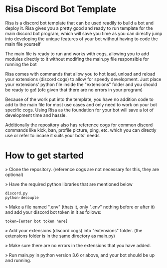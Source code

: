 # Risa Discord Bot Template
Risa is a discord bot template that can be used readily to build a bot and deploy it.
Risa gives you a pretty good and ready to run template for the main discord bot program, which will save you time as you can directly jump into developing the unique features of your bot without having to code the main file yourself

The main file is ready to run and works with cogs, allowing you to add modules directly to it without modifing the main.py file responsible for running the bot

Risa comes with commands that allow you to hot load, unload and reload your extensions (discord cogs) to allow for speedy development. 
Just place your extensions' python file inside the "extensions" folder and you should be ready to go! (ofc given that there are no errors in your program)

Because of the work put into the template, you have no addition code to add to the main file for most use cases and only need to work on your bot specific cogs. Using Risa as the foundation for your bot will save a lot of development time and hassle.

Additionally the repository also has reference cogs for common discord commands like kick, ban, profile picture, ping, etc. which you can directly use or refer to incase it suits your bots' needs

# How to get started
» Clone the repository. (reference cogs are not necessary for this, they are optional)

» Have the required python libraries that are mentioned below

    discord.py
    python-decouple
    

» Make a file named ".env" (thats it, only ".env" nothing before or after it) and add your discord bot token in it as follows:

    token=[enter bot token here]
    
» Add your extensions (discord cogs) into "extensions" folder. (the extensions folder is in the same directory as main.py)

» Make sure there are no errors in the extensions that you have added.

» Run main.py in python version 3.6 or above, and your bot should be up and running.
